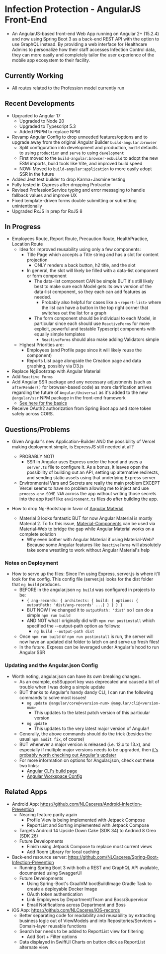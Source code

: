 # Infection Protection - AngularJS Front-End
- An AngularJS-based front-end Web App running on Angular 2+ (15.2.4) and now using Spring Boot 3 as a back-end REST API 
with the option to use GraphQL instead. By providing a web interface for Healthcare Admins to personalize how their staff accesses
Infection Control data, they can more easily and completely tailor the user experience of the mobile app ecosystem to their facility.

## Currently Working
- All routes related to the Profession model currently run

## Recent Developments
- Upgraded to Angular 17
  - Upgraded to Node 20
  - Upgraded to Typescript 5.3
  - Added PNPM to replace NPM
- Revamp Angular Config to drop unneeded features/options and to upgrade away from the original Angular Builder `build-angular:browser`
  - Split configuration into development and production, `build` defaults to using `production` and `serve` to using `development`
  - First moved to the `build-angular:browser-esbuild` to adopt the new ESM imports, build tools like Vite, and improved build speed
  - NOW: Moved to `build-angular:application` to more easily adopt SSR in the future
- Added Jest test builder to drop Karma+Jasmine testing
- Fully tested in Cypress after dropping Protractor
- Revised ProfessionService typing and error messaging to handle fallback values and improve UX
- Fixed template-driven forms double submitting or submitting unintentionally
- Upgraded RxJS in prep for RxJS 8

## In Progress
- Employees Route, Report Route, Precaution Route, HealthPractice, Location Route
  - Idea for improved reusability using only a few components:
    - Title Page which accepts a Title string and has a slot for content projection
      - ONLY renders a back button, h2 title, and the slot
    - In general, the slot will likely be filled with a data-list component or form component
      - The data-list component CAN be simple BUT it's still likely best to make sure each Model gets its own version of the 
      data-list component, so they each can add features as needed.
        - Probably also helpful for cases like a `<report-list>` where the list can have a button in the top right corner that switches out
        the list for a graph
      - The form component should be individual to each Model, in particular since each should use `ReactiveForms`
      for more explicit, powerful and testable Typescript components with equally simple templates
        - `ReactiveForms` should also make adding Validators simple
  - Highest Priorities are:
    - Employees (and Profile page since it will likely reuse the <employee-details> component)
    - Reports List page alongside the Creation page and data graphing, possibly via D3.js
- Replace NgBootstrap with Angular Material
- Add `Reactive Forms`
- Add Angular SSR package and any necessary adjustments (such as `afterRender()` for browser-based code) as more clarification arrives
regarding the future of `Angular/Universal` as it's added to the new `@angular/ssr` NPM package in the front-end framework
  - [See here for the basics](https://angular.io/guide/ssr)
- Receive OAuth2 authorization from Spring Boot app and store token safely across CORS.

## Questions/Problems
- Given Angular's new Application-Builder AND the possibility of Vercel making deployment simple, is ExpressJS still needed at all?
  - PROBABLY NOT!
    - SSR in Angular uses Express under the hood and uses a `server.ts` file to configure it. As a bonus, it leaves open the possibility of building out an API, 
    setting up alternative redirects, and sending static assets using that underlying Express server
  - Environmental Vars and Secrets are really the main problem EXCEPT Vercel seems to have no problem allowing me to inject and use `process.env.SOME_VAR`
  across the app without writing those secrets into the app itself like `environment.ts` files do after building the app.

- How to drop Ng-Bootstrap in favor of [Angular Material](https://material.angular.io/guide/getting-started)
  - Material 3 looks fantastic BUT for now Angular Material is mostly Material 2. To fix this issue,
  [Material-Components](https://github.com/material-components/material-web/discussions/5004) can be used via Material-Web to bridge the gap while
  Angular Material works on a complete solution
    - Why even bother with Angular Material if using Material-Web? Because some Angular features like `ReactiveForms` will absolutely
    take some wrestling to work without Angular Material's help

### Notes on Deployment
- How to serve up the files: Since I'm using Express, server.js is where it'll look for the config. This config file (server.js) 
looks for the dist folder that `ng build` produces.
  - BEFORE in the angular.json `ng build` was configured in projects to be: 
    - `{ ang-records: { architects: { build: { options: { outputPath: 'dist/ang-records' ...} } } } }`
    - BUT NOW I've changed it to `outputPath: 'dist'` so I can do a simple `npm run build`
    - AND NOT what I originally did with `npm run postinstall` which specified the --output-path option as follows:
      - `ng build --output-path dist`
  - Once `npm run build` or `npm run postinstall` is run, the server will now have an updated dist folder to latch on and serve up fresh files!
  - In the future, Express can be leveraged under Angular's hood to run Angular SSR

### Updating and the Angular.json Config
- Worth noting, angular.json can have its own breaking changes.
  - As an example, es5Support key was deprecated and caused a bit of trouble when I was doing a simple update
  - BUT thanks to Angular's handy dandy CLI, I can run the following commands to solve most issues!
    - `ng update @angular/core@<version-num> @angular/cli@<version-num>`
      - This updates to the latest patch version of this particular version
    - `ng update`
      - This updates to the very latest major version of Angular!
  - Generally, the above commands should do the trick (besides the usual `npm audit fix`, of course)
  - BUT whenever a major version is released (i.e. 12.x to 13.x), and especially if multiple major versions needs to be upgraded, 
  then [it's probably worth checking out Angular's updater](https://update.angular.io/)
  - For more information on options for Angular.json, check out these two links:
    - [Angular CLI's build page](https://angular.io/cli/build)
    - [Angular Workspace Config](https://angular.io/guide/workspace-config)


## Related Apps
- Android App: https://github.com/NLCaceres/Android-Infection-Prevention
  - Nearing feature parity again
    - Profile View is being implemented with Jetpack Compose
    - ReportList and Sorting implemented with Jetpack Compose
  - Targets Android 14 Upside Down Cake (SDK 34) to Android 8 Oreo (SDK 26)
  - Future Developments
      - Finish using Jetpack Compose to replace most current views
      - Add Room Library for local caching
- Back-end resource server: https://github.com/NLCaceres/Spring-Boot-Infection-Prevention
  - Running Spring Boot 3 with both a REST and GraphQL API available, documented using SwaggerUI
  - Future Developments
    - Using Spring-Boot's GraalVM bootBuildImage Gradle Task to create a deployable Docker Image
    - OAuth token authentication
    - Link Employees by Department/Team and Boss/Supervisor
    - Email Notifications across Department and Boss
- iOS App: https://github.com/NLCaceres/iOS-records
  - Better separating code for readability and reusability by extracting business logic out 
  of ViewModels and into Repositories/Services + Domain-layer reusable functions 
  - Search bar needs to be added to ReportList view for filtering
    - Add Sort + Filter options
  - Data displayed in SwiftUI Charts on button click as ReportList alternate view
